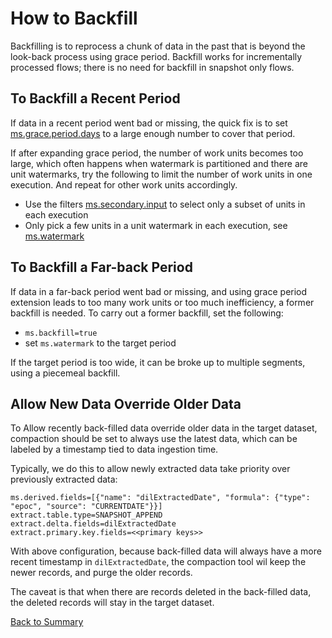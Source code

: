 # How to Backfill

Backfilling is to reprocess a chunk of data in the past that is beyond the look-back process using grace
period. Backfill works for incrementally processed flows; there is no need for backfill in snapshot only flows.

## To Backfill a Recent Period

If data in a recent period went bad or missing, the quick fix is to set [ms.grace.period.days](../parameters/ms.grace.period.days.md) to
a large enough number to cover that period. 

If after expanding grace period, the number of work units becomes too large, which often happens when watermark is partitioned and there
are unit watermarks, try the following to limit the number of work units in one execution. And repeat for other work units accordingly.

- Use the filters [ms.secondary.input](../parameters/ms.secondary.input.md) to select only a subset of units in each execution
- Only pick a few units in a unit watermark in each execution, see [ms.watermark](../parameters/ms.watermark.md)

## To Backfill a Far-back Period

If data in a far-back period went bad or missing, and using grace period extension leads to too many work units or too much 
inefficiency, a former backfill is needed. To carry out a former backfill, set the following:

- `ms.backfill=true`
- set `ms.watermark` to the target period 

If the target period is too wide, it can be broke up to multiple segments, using a piecemeal backfill.  

## Allow New Data Override Older Data

To Allow recently back-filled data override older data in the target dataset, compaction should be set to 
always use the latest data, which can be labeled by a timestamp tied to data ingestion time. 

Typically, we do this to allow newly extracted data take priority over previously extracted data:

```
ms.derived.fields=[{"name": "dilExtractedDate", "formula": {"type": "epoc", "source": "CURRENTDATE"}}]
extract.table.type=SNAPSHOT_APPEND
extract.delta.fields=dilExtractedDate
extract.primary.key.fields=<<primary keys>>
```

With above configuration, because back-filled data will always have a more recent timestamp in `dilExtractedDate`,
the compaction tool wil keep the newer records, and purge the older records.

The caveat is that when there are records deleted in the back-filled data, the deleted records will stay in 
the target dataset. 

[Back to Summary](summary.md#how-to-backfill)